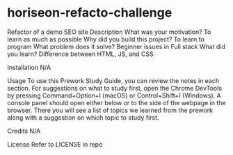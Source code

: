 # horiseon-refacto-challenge
Refactor of a demo SEO site
Description
What was your motivation? To learn as much as possible
Why did you build this project? To learn to program
What problem does it solve? Beginner issues in Full stack
What did you learn?  Difference between HTML, JS, and CSS

Installation
N/A

Usage
To use this Prework Study Guide, you can review the notes in each section. For suggestions on what to study first, open the Chrome DevTools by pressing Command+Option+I (macOS) or Control+Shift+I (Windows). A console panel should open either below or to the side of the webpage in the browser. There you will see a list of topics we learned from the prework along with a suggestion on which topic to study first.

Credits
N/A

License
Refer to LICENSE in repo